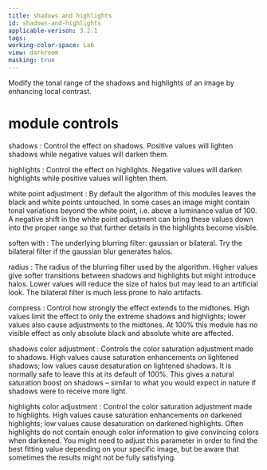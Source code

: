 ```yaml
---
title: shadows and highlights
id: shadows-and-highlights
applicable-verison: 3.2.1
tags: 
working-color-space: Lab 
view: darkroom
masking: true
---
```


Modify the tonal range of the shadows and highlights of an image by enhancing local contrast.

# module controls

shadows
: Control the effect on shadows. Positive values will lighten shadows while negative values will darken them.

highlights
: Control the effect on highlights. Negative values will darken highlights while positive values will lighten them.

white point adjustment
: By default the algorithm of this modules leaves the black and white points untouched. In some cases an image might contain tonal variations beyond the white point, i.e. above a luminance value of 100. A negative shift in the white point adjustment can bring these values down into the proper range so that further details in the highlights become visible.

soften with
: The underlying blurring filter: gaussian or bilateral. Try the bilateral filter if the gaussian blur generates halos.

radius
: The radius of the blurring filter used by the algorithm. Higher values give softer transitions between shadows and highlights but might introduce halos. Lower values will reduce the size of halos but may lead to an artificial look. The bilateral filter is much less prone to halo artifacts.

compress
: Control how strongly the effect extends to the midtones. High values limit the effect to only the extreme shadows and highlights; lower values also cause adjustments to the midtones. At 100% this module has no visible effect as only absolute black and absolute white are affected.

shadows color adjustment
: Controls the color saturation adjustment made to shadows. High values cause saturation enhancements on lightened shadows; low values cause desaturation on lightened shadows. It is normally safe to leave this at its default of 100%. This gives a natural saturation boost on shadows – similar to what you would expect in nature if shadows were to receive more light.

highlights color adjustment
: Control the color saturation adjustment made to highlights. High values cause saturation enhancements on darkened highlights; low values cause desaturation on darkened highlights. Often highlights do not contain enough color information to give convincing colors when darkened. You might need to adjust this parameter in order to find the best fitting value depending on your specific image, but be aware that sometimes the results might not be fully satisfying.

